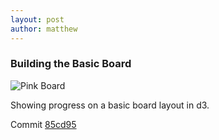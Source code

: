 ```yaml
---
layout: post
author: matthew
---
```

### Building the Basic Board

![Pink Board]({{site.url}}/img/basic_board.png)

Showing progress on a basic board layout in d3.

Commit [85cd95](https://github.com/matthewdhull/chess/commit/85cd7955bf602cd0f36232d0edbad500f6ee738d)